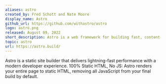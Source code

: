 ```yaml
---
aliases: astro
created_by: Fred Schott and Nate Moore 
display_name: Astro
github_url: https://github.com/withastro/astro
logo: astro.png
released: August 09, 2022
short_description: Astro is a web framework for building fast, content-focused websites. Performance powered by Astro's next-gen island architecture.
topic: astro
url: https://astro.build/
---
```

Astro is a static site builder that delivers lightning-fast performance with a modern developer experience. 100% Static HTML, No JS: Astro renders your entire page to static HTML, removing all JavaScript from your final build by default.
